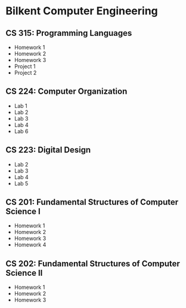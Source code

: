 # Bilkent Computer Engineering 

## CS 315: Programming Languages
- Homework 1
- Homework 2
- Homework 3
- Project 1
- Project 2

## CS 224: Computer Organization
- Lab 1
- Lab 2
- Lab 3
- Lab 4
- Lab 6

## CS 223: Digital Design
- Lab 2
- Lab 3
- Lab 4
- Lab 5

## CS 201: Fundamental Structures of Computer Science I
- Homework 1
- Homework 2
- Homework 3
- Homework 4

## CS 202: Fundamental Structures of Computer Science II
- Homework 1
- Homework 2
- Homework 3
